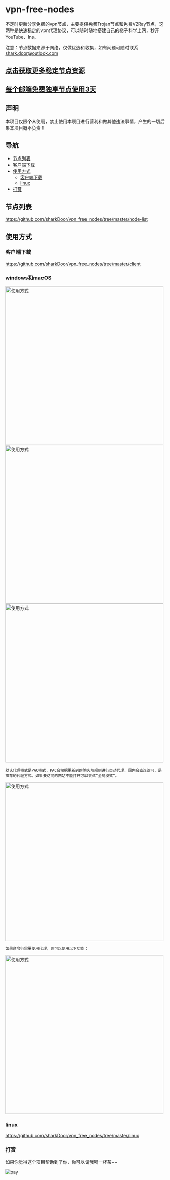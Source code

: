 # vpn-free-nodes

不定时更新分享免费的vpn节点，主要提供免费Trojan节点和免费V2Ray节点，这两种是快速稳定的vpn代理协议，可以随时随地搭建自己的梯子科学上网，秒开YouTube、Ins。

注意：节点数据来源于网络，仅做优选和收集，如有问题可随时联系 shark.door@outlook.com


## [点击获取更多稳定节点资源](https://lanhaijiasu.biz/#/register?code=DKfv14ZN)

## [每个邮箱免费独享节点使用3天](https://xbww9988.xyz/i/osx200/DMxdXhA)

## 声明

本项目仅限**个人**使用，禁止使用本项目进行营利和做其他违法事情，产生的一切后果本项目概不负责！

## 导航
- [节点列表](#节点列表)
- [客户端下载](#客户端下载)
- [使用方式](#使用方式)
    - [客户端下载](#客户端下载)
    - [linux](#linux)
- [打赏](#打赏)

## 节点列表

https://github.com/sharkDoor/vpn_free_nodes/tree/master/node-list

## 使用方式

### 客户端下载

https://github.com/sharkDoor/vpn_free_nodes/tree/master/client

### windows和macOS

<img width="500" alt="使用方式" src="https://user-images.githubusercontent.com/92512556/137658786-2579e131-9f24-48e1-855a-4941b6d69aee.png">

<img width="500" alt="使用方式" src="https://user-images.githubusercontent.com/92512556/137658793-01c39b5a-64f8-4065-8a65-15038a024baf.png">

<img width="500" alt="使用方式" src="https://user-images.githubusercontent.com/92512556/137658806-d79e0006-b71b-496e-a391-e636b6f9a12f.png">

`默认代理模式是PAC模式，PAC会根据更新到的防火墙规则进行自动代理，国内会直连访问，是推荐的代理方式。如果要访问的网站不能打开可以尝试“全局模式”。`

<img width="500" alt="使用方式" src="https://user-images.githubusercontent.com/92512556/137505979-13085e67-9850-49e4-925e-d9570bc77802.png">

`如果命令行需要使用代理，则可以使用以下功能：`

<img width="500" alt="使用方式" src="https://user-images.githubusercontent.com/92512556/137506327-cd7e95a3-7388-4c61-b94b-0c5274dfd799.png">


### linux

https://github.com/sharkDoor/vpn_free_nodes/tree/master/linux

### 打赏

如果你觉得这个项目帮助到了你，你可以请我喝一杯茶~~

![pay](https://user-images.githubusercontent.com/92512556/221833122-bafc739b-15ee-4b01-812c-022b518eba49.png)


